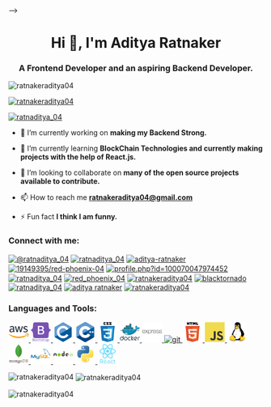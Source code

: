 <!-- - 👋 Hi, I’m @ratnakeraditya04 - Aditya Ratnaker - currently an undergraduate student at Indian Institute of Information Technology, Guwahati 
- 👀 I’m interested in ...
- 🌱 I’m currently learning web development. I am aiming to become a Full Stack Web Developer. Being a skillful master in both Frontend and Backend Technical Skills. 
- 💞️ I’m looking to collaborate on anything that matches my existing skill set. Frontend + Backend - Web - Development Skills.
- 📫 How to reach me ... - Contact me through my Email -Id - ratnakeraditya04@gmail.com 

<!---
ratnakeraditya04/ratnakeraditya04 is a ✨ special ✨ repository because its `README.md` (this file) appears on your GitHub profile.
You can click the Preview link to take a look at your changes.
--->



<!-- Show some ❤️ by starring my repositories & follow me for more help! Aditya Ratnaker --> -->

<!-- DATE - 20_11_2022 Updating GitHub Readme.md --><h1 align="center">Hi 👋, I'm Aditya Ratnaker</h1>
<h3 align="center">A Frontend Developer and an aspiring Backend Developer.</h3>

<p align="left"> <img src="https://komarev.com/ghpvc/?username=ratnakeraditya04&label=Profile%20views&color=0e75b6&style=flat" alt="ratnakeraditya04" /> </p>

<p align="left"> <a href="https://github.com/ryo-ma/github-profile-trophy"><img src="https://github-profile-trophy.vercel.app/?username=ratnakeraditya04" alt="ratnakeraditya04" /></a> </p>

<p align="left"> <a href="https://twitter.com/ratnaditya_04" target="blank"><img src="https://img.shields.io/twitter/follow/ratnaditya_04?logo=twitter&style=for-the-badge" alt="ratnaditya_04" /></a> </p>

- 🔭 I’m currently working on **making my Backend Strong.**

- 🌱 I’m currently learning **BlockChain Technologies and currently making projects with the help of React.js.**

- 👯 I’m looking to collaborate on **many of the open source projects available to contribute.**

- 📫 How to reach me **ratnakeraditya04@gmail.com**

- ⚡ Fun fact **I think I am funny.**

<h3 align="left">Connect with me:</h3>
<p align="left">
<a href="https://codepen.io/@ratnaditya_04" target="blank"><img align="center" src="https://raw.githubusercontent.com/rahuldkjain/github-profile-readme-generator/master/src/images/icons/Social/codepen.svg" alt="@ratnaditya_04" height="30" width="40" /></a>
<a href="https://twitter.com/ratnaditya_04" target="blank"><img align="center" src="https://raw.githubusercontent.com/rahuldkjain/github-profile-readme-generator/master/src/images/icons/Social/twitter.svg" alt="ratnaditya_04" height="30" width="40" /></a>
<a href="https://linkedin.com/in/aditya-ratnaker" target="blank"><img align="center" src="https://raw.githubusercontent.com/rahuldkjain/github-profile-readme-generator/master/src/images/icons/Social/linked-in-alt.svg" alt="aditya-ratnaker" height="30" width="40" /></a>
<a href="https://stackoverflow.com/users/19149395/red-phoenix-04" target="blank"><img align="center" src="https://raw.githubusercontent.com/rahuldkjain/github-profile-readme-generator/master/src/images/icons/Social/stack-overflow.svg" alt="19149395/red-phoenix-04" height="30" width="40" /></a>
<a href="https://fb.com/profile.php?id=100070047974452" target="blank"><img align="center" src="https://raw.githubusercontent.com/rahuldkjain/github-profile-readme-generator/master/src/images/icons/Social/facebook.svg" alt="profile.php?id=100070047974452" height="30" width="40" /></a>
<a href="https://instagram.com/ratnaditya_04" target="blank"><img align="center" src="https://raw.githubusercontent.com/rahuldkjain/github-profile-readme-generator/master/src/images/icons/Social/instagram.svg" alt="ratnaditya_04" height="30" width="40" /></a>
<a href="https://www.codechef.com/users/red_phoenix_04" target="blank"><img align="center" src="https://cdn.jsdelivr.net/npm/simple-icons@3.1.0/icons/codechef.svg" alt="red_phoenix_04" height="30" width="40" /></a>
<a href="https://www.hackerrank.com/ratnakeraditya04" target="blank"><img align="center" src="https://raw.githubusercontent.com/rahuldkjain/github-profile-readme-generator/master/src/images/icons/Social/hackerrank.svg" alt="ratnakeraditya04" height="30" width="40" /></a>
<a href="https://codeforces.com/profile/blacktornado" target="blank"><img align="center" src="https://raw.githubusercontent.com/rahuldkjain/github-profile-readme-generator/master/src/images/icons/Social/codeforces.svg" alt="blacktornado" height="30" width="40" /></a>
<a href="https://www.leetcode.com/ratnaditya_04" target="blank"><img align="center" src="https://raw.githubusercontent.com/rahuldkjain/github-profile-readme-generator/master/src/images/icons/Social/leet-code.svg" alt="ratnaditya_04" height="30" width="40" /></a>
<a href="https://www.hackerearth.com/aditya ratnaker" target="blank"><img align="center" src="https://raw.githubusercontent.com/rahuldkjain/github-profile-readme-generator/master/src/images/icons/Social/hackerearth.svg" alt="aditya ratnaker" height="30" width="40" /></a>
<a href="https://auth.geeksforgeeks.org/user/ratnakeraditya04" target="blank"><img align="center" src="https://raw.githubusercontent.com/rahuldkjain/github-profile-readme-generator/master/src/images/icons/Social/geeks-for-geeks.svg" alt="ratnakeraditya04" height="30" width="40" /></a>
</p>

<h3 align="left">Languages and Tools:</h3>
<p align="left"> <a href="https://aws.amazon.com" target="_blank" rel="noreferrer"> <img src="https://raw.githubusercontent.com/devicons/devicon/master/icons/amazonwebservices/amazonwebservices-original-wordmark.svg" alt="aws" width="40" height="40"/> </a> <a href="https://getbootstrap.com" target="_blank" rel="noreferrer"> <img src="https://raw.githubusercontent.com/devicons/devicon/master/icons/bootstrap/bootstrap-plain-wordmark.svg" alt="bootstrap" width="40" height="40"/> </a> <a href="https://www.cprogramming.com/" target="_blank" rel="noreferrer"> <img src="https://raw.githubusercontent.com/devicons/devicon/master/icons/c/c-original.svg" alt="c" width="40" height="40"/> </a> <a href="https://www.w3schools.com/cpp/" target="_blank" rel="noreferrer"> <img src="https://raw.githubusercontent.com/devicons/devicon/master/icons/cplusplus/cplusplus-original.svg" alt="cplusplus" width="40" height="40"/> </a> <a href="https://www.w3schools.com/css/" target="_blank" rel="noreferrer"> <img src="https://raw.githubusercontent.com/devicons/devicon/master/icons/css3/css3-original-wordmark.svg" alt="css3" width="40" height="40"/> </a> <a href="https://www.docker.com/" target="_blank" rel="noreferrer"> <img src="https://raw.githubusercontent.com/devicons/devicon/master/icons/docker/docker-original-wordmark.svg" alt="docker" width="40" height="40"/> </a> <a href="https://expressjs.com" target="_blank" rel="noreferrer"> <img src="https://raw.githubusercontent.com/devicons/devicon/master/icons/express/express-original-wordmark.svg" alt="express" width="40" height="40"/> </a> <a href="https://git-scm.com/" target="_blank" rel="noreferrer"> <img src="https://www.vectorlogo.zone/logos/git-scm/git-scm-icon.svg" alt="git" width="40" height="40"/> </a> <a href="https://www.w3.org/html/" target="_blank" rel="noreferrer"> <img src="https://raw.githubusercontent.com/devicons/devicon/master/icons/html5/html5-original-wordmark.svg" alt="html5" width="40" height="40"/> </a> <a href="https://developer.mozilla.org/en-US/docs/Web/JavaScript" target="_blank" rel="noreferrer"> <img src="https://raw.githubusercontent.com/devicons/devicon/master/icons/javascript/javascript-original.svg" alt="javascript" width="40" height="40"/> </a> <a href="https://www.linux.org/" target="_blank" rel="noreferrer"> <img src="https://raw.githubusercontent.com/devicons/devicon/master/icons/linux/linux-original.svg" alt="linux" width="40" height="40"/> </a> <a href="https://www.mongodb.com/" target="_blank" rel="noreferrer"> <img src="https://raw.githubusercontent.com/devicons/devicon/master/icons/mongodb/mongodb-original-wordmark.svg" alt="mongodb" width="40" height="40"/> </a> <a href="https://www.mysql.com/" target="_blank" rel="noreferrer"> <img src="https://raw.githubusercontent.com/devicons/devicon/master/icons/mysql/mysql-original-wordmark.svg" alt="mysql" width="40" height="40"/> </a> <a href="https://nodejs.org" target="_blank" rel="noreferrer"> <img src="https://raw.githubusercontent.com/devicons/devicon/master/icons/nodejs/nodejs-original-wordmark.svg" alt="nodejs" width="40" height="40"/> </a> <a href="https://www.python.org" target="_blank" rel="noreferrer"> <img src="https://raw.githubusercontent.com/devicons/devicon/master/icons/python/python-original.svg" alt="python" width="40" height="40"/> </a> <a href="https://reactjs.org/" target="_blank" rel="noreferrer"> <img src="https://raw.githubusercontent.com/devicons/devicon/master/icons/react/react-original-wordmark.svg" alt="react" width="40" height="40"/> </a> </p>

<p><img align="left" src="https://github-readme-stats.vercel.app/api/top-langs?username=ratnakeraditya04&show_icons=true&locale=en&layout=compact" alt="ratnakeraditya04" /></p>

<p>&nbsp;<img align="center" src="https://github-readme-stats.vercel.app/api?username=ratnakeraditya04&show_icons=true&locale=en" alt="ratnakeraditya04" /></p>

<p><img align="center" src="https://github-readme-streak-stats.herokuapp.com/?user=ratnakeraditya04&" alt="ratnakeraditya04" /></p>

